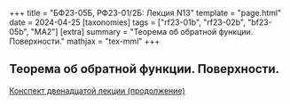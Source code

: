 +++
title = "БФ23-05Б, РФ23-01/2Б: Лекция N13"
template = "page.html"
date = 2024-04-25
[taxonomies]
tags = ["rf23-01b", "rf23-02b", "bf23-05b", "MA2"]
[extra]
summary = "Теорема об обратной функции. Поверхности."
mathjax = "tex-mml"
+++

<!-- more -->

## Теорема об обратной функции. Поверхности.

[Конспект двенадцатой лекции (продолжение)](/MA2_Lecture_12_median.pdf)